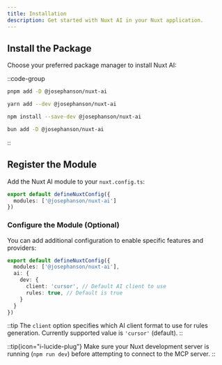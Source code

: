 ```yaml
---
title: Installation
description: Get started with Nuxt AI in your Nuxt application.
---
```


## Install the Package

Choose your preferred package manager to install Nuxt AI:

::code-group
```bash [pnpm]
pnpm add -D @josephanson/nuxt-ai
```

```bash [yarn]
yarn add --dev @josephanson/nuxt-ai
```

```bash [npm]
npm install --save-dev @josephanson/nuxt-ai
```

```bash [bun]
bun add -D @josephanson/nuxt-ai
```
::

## Register the Module

Add the Nuxt AI module to your `nuxt.config.ts`:

```ts [nuxt.config.ts]
export default defineNuxtConfig({
  modules: ['@josephanson/nuxt-ai']
})
```

### Configure the Module (Optional)

You can add additional configuration to enable specific features and providers:

```ts [nuxt.config.ts]
export default defineNuxtConfig({
  modules: ['@josephanson/nuxt-ai'],
  ai: {
    dev: {
      client: 'cursor', // Default AI client to use
      rules: true, // Default is true
    }
  }
})
```

::tip
The `client` option specifies which AI client format to use for rules generation. Currently supported value is `'cursor'` (default).
::

::tip{icon="i-lucide-plug"}
Make sure your Nuxt development server is running (`npm run dev`) before attempting to connect to the MCP server.
::
